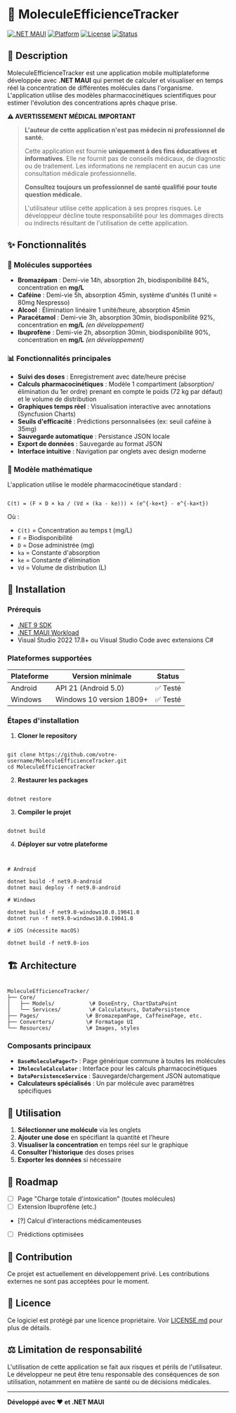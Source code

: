 # 🧬 MoleculeEfficienceTracker

[![.NET MAUI](https://img.shields.io/badge/.NET%20MAUI-9.0-blue)](https://dotnet.microsoft.com/apps/maui)
[![Platform](https://img.shields.io/badge/Platform-Windows%20%7C%20Android-blue)](https://dotnet.microsoft.com/apps/maui)
[![License](https://img.shields.io/badge/License-Proprietary-red)](LICENSE.md)
[![Status](https://img.shields.io/badge/Status-WIP-yellow)](https://github.com/votre-username/MoleculeEfficienceTracker)

## 📖 Description

MoleculeEfficienceTracker est une application mobile multiplateforme développée avec **.NET MAUI** qui permet de calculer et visualiser en temps réel la concentration de différentes molécules dans l'organisme. L'application utilise des modèles pharmacocinétiques scientifiques pour estimer l'évolution des concentrations après chaque prise.

**⚠️ AVERTISSEMENT MÉDICAL IMPORTANT**

> **L'auteur de cette application n'est pas médecin ni professionnel de santé.**
> 
> Cette application est fournie **uniquement à des fins éducatives et informatives**.
> Elle ne fournit pas de conseils médicaux, de diagnostic ou de traitement.
> Les informations ne remplacent en aucun cas une consultation médicale professionnelle.
> 
> **Consultez toujours un professionnel de santé qualifié pour toute question médicale.**
> 
> L'utilisateur utilise cette application à ses propres risques. Le développeur décline toute responsabilité pour les dommages directs ou indirects résultant de l'utilisation de cette application.

## ✨ Fonctionnalités

### 🧪 Molécules supportées
- **Bromazépam** : Demi-vie 14h, absorption 2h, biodisponibilité 84%, concentration en **mg/L**
- **Caféine** : Demi-vie 5h, absorption 45min, système d'unités (1 unité = 80mg Nespresso)
- **Alcool** : Élimination linéaire 1 unité/heure, absorption 45min
- **Paracétamol** : Demi-vie 3h, absorption 30min, biodisponibilité 92%, concentration en **mg/L** *(en développement)*
- **Ibuprofène** : Demi-vie 2h, absorption 30min, biodisponibilité 90%, concentration en **mg/L** *(en développement)*

### 📊 Fonctionnalités principales
- **Suivi des doses** : Enregistrement avec date/heure précise
- **Calculs pharmacocinétiques** : Modèle 1 compartiment (absorption/élimination du 1er ordre) prenant en compte le poids (72 kg par défaut) et le volume de distribution
- **Graphiques temps réel** : Visualisation interactive avec annotations (Syncfusion Charts)
- **Seuils d'efficacité** : Prédictions personnalisées (ex: seuil caféine à 35mg)
- **Sauvegarde automatique** : Persistance JSON locale
- **Export de données** : Sauvegarde au format JSON
- **Interface intuitive** : Navigation par onglets avec design moderne

### 🔬 Modèle mathématique

L'application utilise le modèle pharmacocinétique standard :

```

C(t) = (F × D × ka / (Vd × (ka - ke))) × (e^{-ke×t} - e^{-ka×t})

```

Où :
- `C(t)` = Concentration au temps t (mg/L)
- `F` = Biodisponibilité
- `D` = Dose administrée (mg)
- `ka` = Constante d'absorption
- `ke` = Constante d'élimination
- `Vd` = Volume de distribution (L)

## 🚀 Installation

### Prérequis

- [.NET 9 SDK](https://dotnet.microsoft.com/download/dotnet/9.0)
- [.NET MAUI Workload](https://docs.microsoft.com/dotnet/maui/get-started/installation)
- Visual Studio 2022 17.8+ ou Visual Studio Code avec extensions C#

### Plateformes supportées

| Plateforme | Version minimale | Status |
|------------|------------------|--------|
| Android | API 21 (Android 5.0) | ✅ Testé |
| Windows | Windows 10 version 1809+ | ✅ Testé |


### Étapes d'installation

1. **Cloner le repository**
```

git clone https://github.com/votre-username/MoleculeEfficienceTracker.git
cd MoleculeEfficienceTracker

```

2. **Restaurer les packages**
```

dotnet restore

```

3. **Compiler le projet**
```

dotnet build

```

4. **Déployer sur votre plateforme**
```


# Android

dotnet build -f net9.0-android
dotnet maui deploy -f net9.0-android

# Windows

dotnet build -f net9.0-windows10.0.19041.0
dotnet run -f net9.0-windows10.0.19041.0

# iOS (nécessite macOS)

dotnet build -f net9.0-ios

```

## 🏗️ Architecture

```

MoleculeEfficienceTracker/
├── Core/
│   ├── Models/           \# DoseEntry, ChartDataPoint
│   └── Services/         \# Calculateurs, DataPersistence
├── Pages/               \# BromazepamPage, CaffeinePage, etc.
├── Converters/          \# Formatage UI
└── Resources/           \# Images, styles

```

### Composants principaux

- **`BaseMoleculePage<T>`** : Page générique commune à toutes les molécules
- **`IMoleculeCalculator`** : Interface pour les calculs pharmacocinétiques
- **`DataPersistenceService`** : Sauvegarde/chargement JSON automatique
- **Calculateurs spécialisés** : Un par molécule avec paramètres spécifiques

## 📱 Utilisation

1. **Sélectionner une molécule** via les onglets
2. **Ajouter une dose** en spécifiant la quantité et l'heure
3. **Visualiser la concentration** en temps réel sur le graphique
4. **Consulter l'historique** des doses prises
5. **Exporter les données** si nécessaire

## 🔮 Roadmap

- [ ] Page "Charge totale d'intoxication" (toutes molécules)
- [ ] Extension Ibuprofène (etc.)
- [?] Calcul d'interactions médicamenteuses
- [ ] Prédictions optimisées

## 🤝 Contribution

Ce projet est actuellement en développement privé. Les contributions externes ne sont pas acceptées pour le moment.

## 📄 Licence

Ce logiciel est protégé par une licence propriétaire. Voir [LICENSE.md](LICENSE.md) pour plus de détails.

## ⚖️ Limitation de responsabilité

L'utilisation de cette application se fait aux risques et périls de l'utilisateur. Le développeur ne peut être tenu responsable des conséquences de son utilisation, notamment en matière de santé ou de décisions médicales.

---

**Développé avec ❤️ et .NET MAUI**
